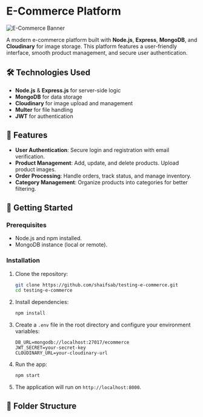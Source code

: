 # E-Commerce Platform

![E-Commerce Banner](https://path-to-your-image.png)

A modern e-commerce platform built with **Node.js**, **Express**, **MongoDB**, and **Cloudinary** for image storage. This platform features a user-friendly interface, smooth product management, and secure user authentication.

## 🛠️ Technologies Used

- **Node.js** & **Express.js** for server-side logic
- **MongoDB** for data storage
- **Cloudinary** for image upload and management
- **Multer** for file handling
- **JWT** for authentication

## 🚀 Features

- **User Authentication**: Secure login and registration with email verification.
- **Product Management**: Add, update, and delete products. Upload product images.
- **Order Processing**: Handle orders, track status, and manage inventory.
- **Category Management**: Organize products into categories for better filtering.

## 🔧 Getting Started

### Prerequisites

- Node.js and npm installed.
- MongoDB instance (local or remote).

### Installation

1. Clone the repository:
    ```bash
    git clone https://github.com/shaifsab/testing-e-commerce.git
    cd testing-e-commerce
    ```

2. Install dependencies:
    ```bash
    npm install
    ```

3. Create a `.env` file in the root directory and configure your environment variables:
    ```env
    DB_URL=mongodb://localhost:27017/ecommerce
    JWT_SECRET=your-secret-key
    CLOUDINARY_URL=your-cloudinary-url
    ```

4. Run the app:
    ```bash
    npm start
    ```

5. The application will run on `http://localhost:8000`.

## 📂 Folder Structure

